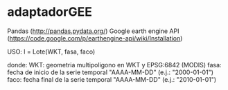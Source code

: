 # adaptadorGEE

Pandas (http://pandas.pydata.org/)
Google earth engine API (https://code.google.com/p/earthengine-api/wiki/Installation)

USO:
l = Lote(WKT, fasa, faco)

donde: 
	WKT: geometria multipoligono en WKT y EPSG:6842 (MODIS)
	fasa: fecha de inicio de la serie temporal "AAAA-MM-DD" (e.j.: "2000-01-01")
	faco: fecha final de la serie temporal "AAAA-MM-DD" (e.j.: "2010-01-01")

